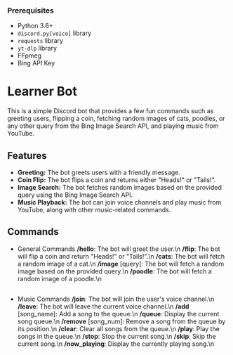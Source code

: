 ### Prerequisites

- Python 3.6+
- `discord.py[voice]` library
- `requests` library
- `yt-dlp` library
- FFpmeg
- Bing API Key

# Learner Bot

This is a simple Discord bot that provides a few fun commands such as greeting users, flipping a coin, fetching random images of cats, poodles, or any other query from the Bing Image Search API, and playing music from YouTube.

## Features

- **Greeting:** The bot greets users with a friendly message.
- **Coin Flip:** The bot flips a coin and returns either "Heads!" or "Tails!".
- **Image Search:** The bot fetches random images based on the provided query using the Bing Image Search API.
- **Music Playback:** The bot can join voice channels and play music from YouTube, along with other music-related commands.

## Commands
- General Commands
    **/hello**: The bot will greet the user.\n
    **/flip**: The bot will flip a coin and return "Heads!" or "Tails!".\n
    **/cats**: The bot will fetch a random image of a cat.\n
    **/image** [query]: The bot will fetch a random image based on the provided query.\n
    **/poodle**: The bot will fetch a random image of a poodle.\n
## 
- Music Commands
    **/join**: The bot will join the user's voice channel.\n
    **/leave**: The bot will leave the current voice channel.\n
    **/add** [song_name]: Add a song to the queue.\n
    **/queue**: Display the current song queue.\n
    **/remove** [song_num]: Remove a song from the queue by its position.\n
    **/clear**: Clear all songs from the queue.\n
    **/play**: Play the songs in the queue.\n
    **/stop**: Stop the current song.\n
    **/skip**: Skip the current song.\n
    **/now_playing**: Display the currently playing song.\n


